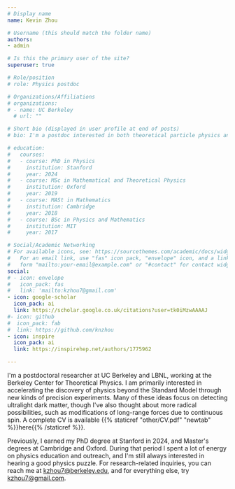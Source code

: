```yaml
---
# Display name
name: Kevin Zhou

# Username (this should match the folder name)
authors:
- admin

# Is this the primary user of the site?
superuser: true

# Role/position
# role: Physics postdoc

# Organizations/Affiliations
# organizations:
# - name: UC Berkeley
  # url: ""

# Short bio (displayed in user profile at end of posts)
# bio: I'm a postdoc interested in both theoretical particle physics and new experiments to test it.

# education:
#   courses:
#   - course: PhD in Physics
#     institution: Stanford
#     year: 2024
#   - course: MSc in Mathematical and Theoretical Physics
#     institution: Oxford
#     year: 2019
#   - course: MASt in Mathematics
#     institution: Cambridge
#     year: 2018
#   - course: BSc in Physics and Mathematics
#     institution: MIT
#     year: 2017

# Social/Academic Networking
# For available icons, see: https://sourcethemes.com/academic/docs/widgets/#icons
#   For an email link, use "fas" icon pack, "envelope" icon, and a link in the
#   form "mailto:your-email@example.com" or "#contact" for contact widget.
social:
# - icon: envelope
#   icon_pack: fas
#   link: 'mailto:kzhou7@gmail.com'
- icon: google-scholar
  icon_pack: ai
  link: https://scholar.google.co.uk/citations?user=tk0iMzwAAAAJ
#- icon: github
#  icon_pack: fab
#  link: https://github.com/knzhou
- icon: inspire
  icon_pack: ai
  link: https://inspirehep.net/authors/1775962

---
```


I'm a postdoctoral researcher at UC Berkeley and LBNL, working at the Berkeley Center for Theoretical Physics. I am primarily interested in accelerating the discovery of physics beyond the Standard Model through new kinds of precision experiments. Many of these ideas focus on detecting ultralight dark matter, though I've also thought about more radical possibilities, such as modifications of long-range forces due to continuous spin. A complete CV is available {{% staticref "other/CV.pdf" "newtab" %}}here{{% /staticref %}}. 

Previously, I earned my PhD degree at Stanford in 2024, and Master's degrees at Cambridge and Oxford. During that period I spent a lot of energy on physics education and outreach, and I'm still always interested in hearing a good physics puzzle. For research-related inquiries, you can reach me at <a href="mailto:kzhou7@berkeley.edu">kzhou7@berkeley.edu</a>, and for everything else, try <a href="mailto:knzhou@stanford.edu">kzhou7@gmail.com</a>.